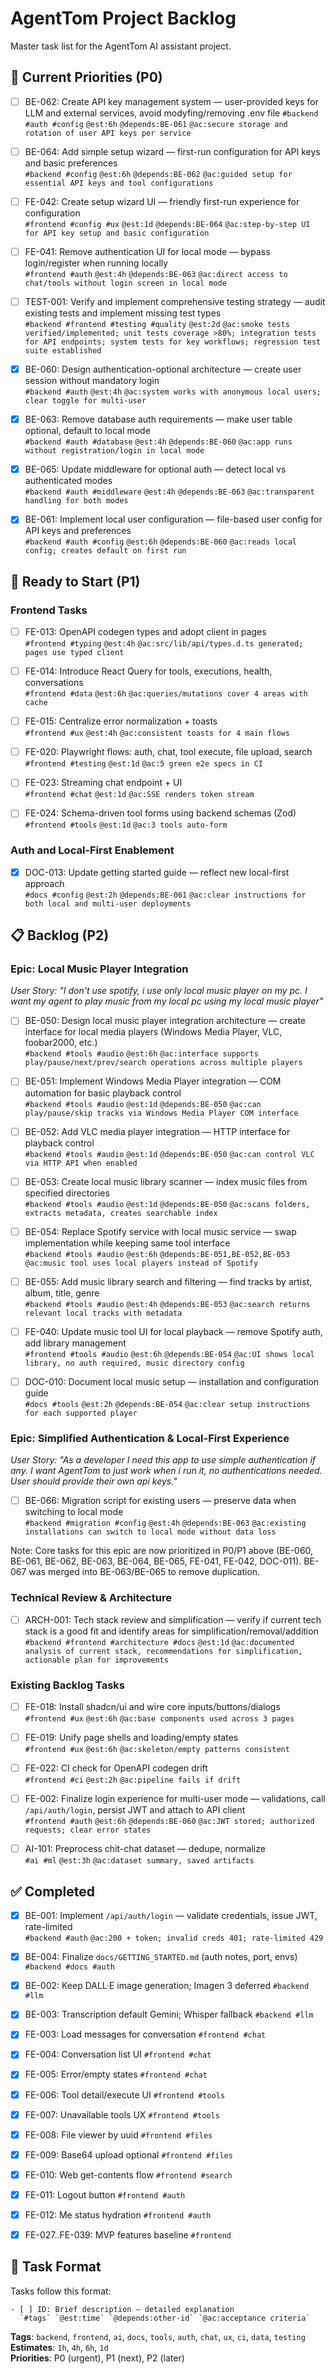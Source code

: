 # AgentTom Project Backlog

Master task list for the AgentTom AI assistant project.

## 🎯 Current Priorities (P0)

- [ ] BE-062: Create API key management system — user-provided keys for LLM and external services, avoid modyfing/removing .env file
  `#backend #auth #config` `@est:6h` `@depends:BE-061` `@ac:secure storage and rotation of user API keys per service`

- [ ] BE-064: Add simple setup wizard — first-run configuration for API keys and basic preferences  
  `#backend #config` `@est:6h` `@depends:BE-062` `@ac:guided setup for essential API keys and tool configurations`

- [ ] FE-042: Create setup wizard UI — friendly first-run experience for configuration  
  `#frontend #config #ux` `@est:1d` `@depends:BE-064` `@ac:step-by-step UI for API key setup and basic configuration`

- [ ] FE-041: Remove authentication UI for local mode — bypass login/register when running locally  
  `#frontend #auth` `@est:4h` `@depends:BE-063` `@ac:direct access to chat/tools without login screen in local mode`

- [ ] TEST-001: Verify and implement comprehensive testing strategy — audit existing tests and implement missing test types  
  `#backend #frontend #testing #quality` `@est:2d` `@ac:smoke tests verified/implemented; unit tests coverage >80%; integration tests for API endpoints; system tests for key workflows; regression test suite established`

- [x] BE-060: Design authentication-optional architecture — create user session without mandatory login  
  `#backend #auth` `@est:4h` `@ac:system works with anonymous local users; clear toggle for multi-user`

- [x] BE-063: Remove database auth requirements — make user table optional, default to local mode  
  `#backend #auth #database` `@est:4h` `@depends:BE-060` `@ac:app runs without registration/login in local mode`

- [x] BE-065: Update middleware for optional auth — detect local vs authenticated modes  
  `#backend #auth #middleware` `@est:4h` `@depends:BE-063` `@ac:transparent handling for both modes`

- [x] BE-061: Implement local user configuration — file-based user config for API keys and preferences  
  `#backend #auth #config` `@est:6h` `@depends:BE-060` `@ac:reads local config; creates default on first run`



## 🚀 Ready to Start (P1)

### Frontend Tasks
- [ ] FE-013: OpenAPI codegen types and adopt client in pages  
  `#frontend #typing` `@est:4h` `@ac:src/lib/api/types.d.ts generated; pages use typed client`

- [ ] FE-014: Introduce React Query for tools, executions, health, conversations  
  `#frontend #data` `@est:6h` `@ac:queries/mutations cover 4 areas with cache`

- [ ] FE-015: Centralize error normalization + toasts  
  `#frontend #ux` `@est:4h` `@ac:consistent toasts for 4 main flows`

- [ ] FE-020: Playwright flows: auth, chat, tool execute, file upload, search  
  `#frontend #testing` `@est:1d` `@ac:5 green e2e specs in CI`

- [ ] FE-023: Streaming chat endpoint + UI  
  `#frontend #chat` `@est:1d` `@ac:SSE renders token stream`

- [ ] FE-024: Schema-driven tool forms using backend schemas (Zod)  
  `#frontend #tools` `@est:1d` `@ac:3 tools auto-form`

### Auth and Local-First Enablement

- [x] DOC-013: Update getting started guide — reflect new local-first approach  
  `#docs #config` `@est:2h` `@depends:BE-061` `@ac:clear instructions for both local and multi-user deployments`

## 📋 Backlog (P2)

### Epic: Local Music Player Integration
*User Story: "I don't use spotify, i use only local music player on my pc. I want my agent to play music from my local pc using my local music player"*

- [ ] BE-050: Design local music player integration architecture — create interface for local media players (Windows Media Player, VLC, foobar2000, etc.)  
  `#backend #tools #audio` `@est:6h` `@ac:interface supports play/pause/next/prev/search operations across multiple players`

- [ ] BE-051: Implement Windows Media Player integration — COM automation for basic playback control  
  `#backend #tools #audio` `@est:1d` `@depends:BE-050` `@ac:can play/pause/skip tracks via Windows Media Player COM interface`

- [ ] BE-052: Add VLC media player integration — HTTP interface for playback control  
  `#backend #tools #audio` `@est:1d` `@depends:BE-050` `@ac:can control VLC via HTTP API when enabled`

- [ ] BE-053: Create local music library scanner — index music files from specified directories  
  `#backend #tools #audio` `@est:1d` `@depends:BE-050` `@ac:scans folders, extracts metadata, creates searchable index`

- [ ] BE-054: Replace Spotify service with local music service — swap implementation while keeping same tool interface  
  `#backend #tools #audio` `@est:6h` `@depends:BE-051,BE-052,BE-053` `@ac:music tool uses local players instead of Spotify`

- [ ] BE-055: Add music library search and filtering — find tracks by artist, album, title, genre  
  `#backend #tools #audio` `@est:4h` `@depends:BE-053` `@ac:search returns relevant local tracks with metadata`

- [ ] FE-040: Update music tool UI for local playback — remove Spotify auth, add library management  
  `#frontend #tools #audio` `@est:6h` `@depends:BE-054` `@ac:UI shows local library, no auth required, music directory config`

- [ ] DOC-010: Document local music setup — installation and configuration guide  
  `#docs #tools` `@est:2h` `@depends:BE-054` `@ac:clear setup instructions for each supported player`

### Epic: Simplified Authentication & Local-First Experience  
*User Story: "As a developer I need this app to use simple authentication if any. I want AgentTom to just work when i run it, no authentications needed. User should provide their own api keys."*

- [ ] BE-066: Migration script for existing users — preserve data when switching to local mode  
  `#backend #migration #config` `@est:4h` `@depends:BE-063` `@ac:existing installations can switch to local mode without data loss`

Note: Core tasks for this epic are now prioritized in P0/P1 above (BE-060, BE-061, BE-062, BE-063, BE-064, BE-065, FE-041, FE-042, DOC-011). BE-067 was merged into BE-063/BE-065 to remove duplication.

### Technical Review & Architecture

- [ ] ARCH-001: Tech stack review and simplification — verify if current tech stack is a good fit and identify areas for simplification/removal/addition  
  `#backend #frontend #architecture #docs` `@est:1d` `@ac:documented analysis of current stack, recommendations for simplification, actionable plan for improvements`

### Existing Backlog Tasks

- [ ] FE-018: Install shadcn/ui and wire core inputs/buttons/dialogs  
  `#frontend #ux` `@est:6h` `@ac:base components used across 3 pages`

- [ ] FE-019: Unify page shells and loading/empty states  
  `#frontend #ux` `@est:6h` `@ac:skeleton/empty patterns consistent`

- [ ] FE-022: CI check for OpenAPI codegen drift  
  `#frontend #ci` `@est:2h` `@ac:pipeline fails if drift`

- [ ] FE-002: Finalize login experience for multi-user mode — validations, call `/api/auth/login`, persist JWT and attach to API client  
  `#frontend #auth` `@est:6h` `@depends:BE-060` `@ac:JWT stored; authorized requests; clear error states`

- [ ] AI-101: Preprocess chit-chat dataset — dedupe, normalize  
  `#ai #ml` `@est:3h` `@ac:dataset summary, saved artifacts`

## ✅ Completed

- [x] BE-001: Implement `/api/auth/login` — validate credentials, issue JWT, rate-limited  
  `#backend #auth` `@ac:200 + token; invalid creds 401; rate-limited 429`

- [x] BE-004: Finalize `docs/GETTING_STARTED.md` (auth notes, port, envs)  
  `#backend #docs #auth`

- [x] BE-002: Keep DALL·E image generation; Imagen 3 deferred `#backend #llm`
- [x] BE-003: Transcription default Gemini; Whisper fallback `#backend #llm`
- [x] FE-003: Load messages for conversation `#frontend #chat`
- [x] FE-004: Conversation list UI `#frontend #chat`
- [x] FE-005: Error/empty states `#frontend #chat`
- [x] FE-006: Tool detail/execute UI `#frontend #tools`
- [x] FE-007: Unavailable tools UX `#frontend #tools`
- [x] FE-008: File viewer by uuid `#frontend #files`
- [x] FE-009: Base64 upload optional `#frontend #files`
- [x] FE-010: Web get-contents flow `#frontend #search`
- [x] FE-011: Logout button `#frontend #auth`
- [x] FE-012: Me status hydration `#frontend #auth`
- [x] FE-027..FE-039: MVP features baseline `#frontend`

## 📝 Task Format

Tasks follow this format:
```
- [ ] ID: Brief description — detailed explanation
  `#tags` `@est:time` `@depends:other-id` `@ac:acceptance criteria`
```

**Tags**: `backend`, `frontend`, `ai`, `docs`, `tools`, `auth`, `chat`, `ux`, `ci`, `data`, `testing`  
**Estimates**: `1h`, `4h`, `6h`, `1d`  
**Priorities**: P0 (urgent), P1 (next), P2 (later)